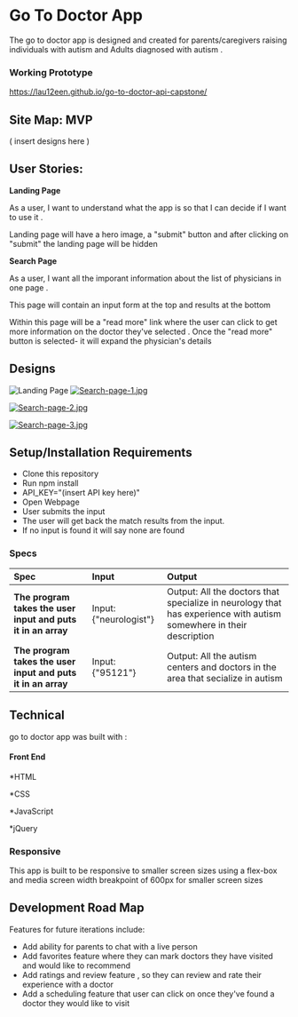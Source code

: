 # Go To Doctor App

The go to doctor app is designed and created for parents/caregivers raising individuals with autism and Adults diagnosed with autism .

### Working Prototype

https://lau12een.github.io/go-to-doctor-api-capstone/

## Site Map: MVP

( insert designs here )

## User Stories:

**Landing Page**

As a user, I want to understand what the app is so that I can decide if I want to use it .

Landing page will have a hero image, a "submit" button and after clicking on "submit" the landing page will be hidden



**Search Page**

As a user, I want all the imporant information about the list of physicians in one page .

This page will contain an input form at the top and results at the bottom

Within this page will be a "read more" link where the user can click to get more information on the doctor they've selected . Once the "read more" button is selected- it will expand the physician's details

## Designs

![Landing Page](/github-images/landing_page.jpg)
[![Search-page-1.jpg](https://i.postimg.cc/RVNrRLtx/Search-page-1.jpg)](https://postimg.cc/zVZPDWpx)

[![Search-page-2.jpg](https://i.postimg.cc/N0vWQhzQ/Search-page-2.jpg)](https://postimg.cc/Xrx2gPWP)

[![Search-page-3.jpg](https://i.postimg.cc/sXw8PMD2/Search-page-3.jpg)](https://postimg.cc/FdkDNsSt)

## Setup/Installation Requirements

- Clone this repository
- Run npm install
- API_KEY="(insert API key here)"
- Open Webpage
- User submits the input
- The user will get back the match results from the input.
- If no input is found it will say none are found

### Specs

| Spec                                                         | Input             | Output                                                                          |
| :----------------------------------------------------------- | :---------------- | :------------------------------------------------------------------------------ |
| **The program takes the user input and puts it in an array** | Input: {"neurologist"}    | Output: All the doctors that specialize in neurology that has experience with autism somewhere in their description                      |
| **The program takes the user input and puts it in an array** | Input: {"95121"} | Output: All the autism centers and doctors in the area that secialize in autism|



## Technical

go to doctor app was built with :

#### Front End

*HTML

*CSS

*JavaScript

*jQuery

### Responsive
This app is built to be responsive to smaller screen sizes using a flex-box and media screen width breakpoint of 600px for smaller screen sizes

## Development Road Map
Features for future iterations include:
- Add ability for parents to chat with a live person
- Add favorites feature where they can mark doctors they have visited and would like to recommend
- Add ratings and review feature , so they can review and rate their experience with a doctor
- Add a scheduling feature that user can click on once they've found a doctor they would like to visit


